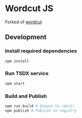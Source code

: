 # Wordcut JS

Forked of [wordcut](https://github.com/veer66/wordcut)

## Development

### Install required dependencies

```zsh
npm install
```

### Run TSDX service

```zsh
npm start
```

### Build and Publish

```zsh
npm run build # Output to /dist/
npm publish # Publish to registry
```
